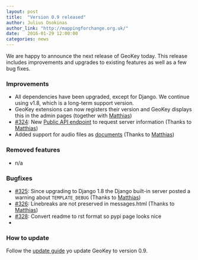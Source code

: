 ```yaml
---
layout: post
title:  "Version 0.9 released"
author: Julius Osokinas
author_link: "http://mappingforchange.org.uk/"
date:   2016-01-29 12:00:00
categories: news
---
```


We are happy to announce the next release of GeoKey today. This release includes improvements and upgrades to existing features as well as a few bug fixes.

### Improvements

- All dependencies have been upgraded, except for Django. We continue using v1.8, which is a long-term support version.
- GeoKey extensions can now registers their version and GeoKey displays this in the admin pages (together with [Matthias](https://github.com/mstevens83))
- [#324](https://github.com/ExCiteS/geokey/issues/324): New [Public API endpoint](http://geokey.org.uk/docs/web/core-get-info.html) to request server information (Thanks to [Matthias](https://github.com/mstevens83))
- Added support for audio files as [documents](http://geokey.org.uk/docs/web/document-add.html) (Thanks to [Matthias](https://github.com/mstevens83))

### Removed features

- n/a

### Bugfixes

- [#325](https://github.com/ExCiteS/geokey/issues/325): Since upgrading to Django 1.8 the Django built-in server posted a warning about `TEMPLATE_DEBUG` (Thanks to [Matthias](https://github.com/mstevens83))
- [#326](https://github.com/ExCiteS/geokey/issues/326): Linebreaks are not preserved in messages.html (Thanks to [Matthias](https://github.com/mstevens83))
- [#328](https://github.com/ExCiteS/geokey/issues/328): Convert readme to rst format so pypi page looks nice
- 

### How to update

Follow the [update guide](/help/how-to-update.html) yo update GeoKey to version 0.9.
